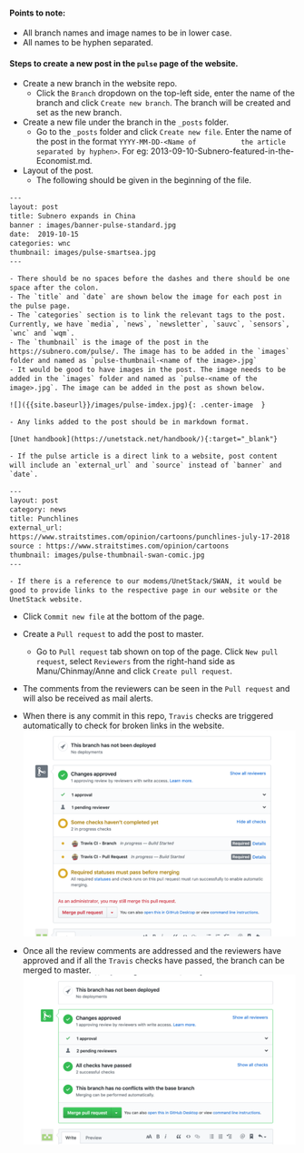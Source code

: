 
#### Points to note:
- All branch names and image names to be in lower case.
- All names to be hyphen separated.

#### Steps to create a new post in the `pulse` page of the website.
- Create a new branch in the website repo.
  - Click the `Branch` dropdown on the top-left side, enter the name of the branch and click `Create new branch`. The             branch will be created and set as the new branch.
- Create a new file under the branch in the `_posts` folder.
  - Go to the `_posts` folder and click `Create new file`. Enter the name of the post in the format `YYYY-MM-DD-<Name of           the article separated by hyphen>`. For eg: 2013-09-10-Subnero-featured-in-the-Economist.md.
- Layout of the post.
  - The following should be given in the beginning of the file.
```
---
layout: post
title: Subnero expands in China
banner : images/banner-pulse-standard.jpg
date:  2019-10-15
categories: wnc
thumbnail: images/pulse-smartsea.jpg
---
```

    - There should be no spaces before the dashes and there should be one space after the colon.
    - The `title` and `date` are shown below the image for each post in the pulse page.
    - The `categories` section is to link the relevant tags to the post. Currently, we have `media`, `news`, `newsletter`, `sauvc`, `sensors`, `wnc` and `wqm`.
    - The `thumbnail` is the image of the post in the https://subnero.com/pulse/. The image has to be added in the `images` folder and named as `pulse-thumbnail-<name of the image>.jpg`
    - It would be good to have images in the post. The image needs to be added in the `images` folder and named as `pulse-<name of the image>.jpg`. The image can be added in the post as shown below.
```
![]({{site.baseurl}}/images/pulse-imdex.jpg){: .center-image  }
```
    - Any links added to the post should be in markdown format.
```
[Unet handbook](https://unetstack.net/handbook/){:target="_blank"}
```
    - If the pulse article is a direct link to a website, post content will include an `external_url` and `source` instead of `banner` and `date`.
```
---
layout: post
category: news
title: Punchlines
external_url: https://www.straitstimes.com/opinion/cartoons/punchlines-july-17-2018
source : https://www.straitstimes.com/opinion/cartoons
thumbnail: images/pulse-thumbnail-swan-comic.jpg
---
```
    - If there is a reference to our modems/UnetStack/SWAN, it would be good to provide links to the respective page in our website or the UnetStack website.

- Click `Commit new file` at the bottom of the page.
- Create a `Pull request` to add the post to master.
  - Go to `Pull request` tab shown on top of the page. Click `New pull request`, select `Reviewers` from the right-hand side as Manu/Chinmay/Anne and click `Create pull request`.

- The comments from the reviewers can be seen in the `Pull request` and will also be received as mail alerts.
- When there is any commit in this repo, `Travis` checks are triggered automatically to check for broken links in the website.
![](../images/travis-progress.jpg)

- Once all the review comments are addressed and the reviewers have approved and if all the `Travis` checks have passed, the branch can be merged to master.
![](../images/travis-checks.jpg)

